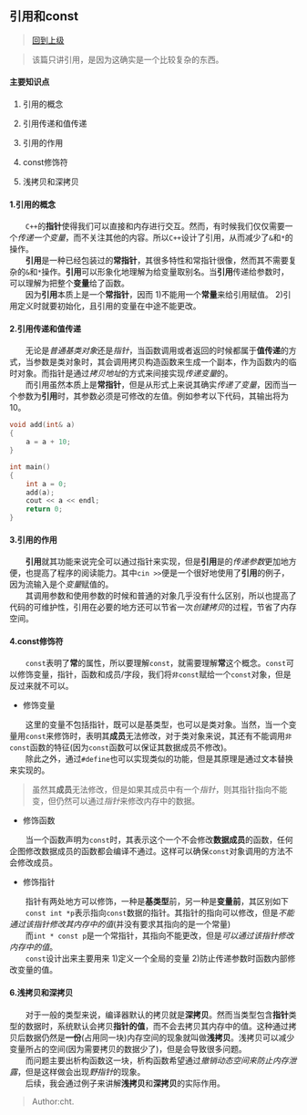 ## 引用和const

> [回到上级](./index.md)

> 该篇只讲引用，是因为这确实是一个比较复杂的东西。

#### 主要知识点

1. 引用的概念

2. 引用传递和值传递

3. 引用的作用

4. const修饰符

5. 浅拷贝和深拷贝

#### 1.引用的概念
&emsp;&emsp;`C++`的**指针**使得我们可以直接和内存进行交互。然而，有时候我们仅仅需要一个*传递一个变量*，而不关注其他的内容。所以`C++`设计了引用，从而减少了`&`和`*`的操作。
<br/>&emsp;&emsp;**引用**是一种已经包装过的**常指针**，其很多特性和常指针很像，然而其不需要复杂的`&`和`*`操作。**引用**可以形象化地理解为给变量取别名。当**引用**传递给参数时，可以理解为把整个**变量**给了函数。
<br/>&emsp;&emsp;因为**引用**本质上是一个**常指针**，因而 1)不能用一个**常量**来给引用赋值。 2)引用定义时就要初始化，且引用的变量在中途不能更改。

#### 2.引用传递和值传递

&emsp;&emsp;无论是*普通基类对象*还是*指针*，当函数调用或者返回的时候都属于**值传递**的方式，当参数是类对象时，其会调用拷贝构造函数来生成一个副本，作为函数内的临时对象。而指针是通过*拷贝地址*的方式来间接实现*传递变量*的。
<br/>&emsp;&emsp;而引用虽然本质上是**常指针**，但是从形式上来说其确实*传递了变量*，因而当一个参数为**引用**时，其参数必须是可修改的左值。例如参考以下代码，其输出将为10。

```cpp
void add(int& a)
{
    a = a + 10;
}

int main()
{
    int a = 0;
    add(a);
    cout << a << endl;
    return 0;
}
```

#### 3.引用的作用

&emsp;&emsp;**引用**就其功能来说完全可以通过指针来实现，但是**引用**是的*传递参数*更加地方便，也提高了程序的阅读能力。其中`cin >>`便是一个很好地使用了**引用**的例子，因为流输入是个*变量*赋值的。
<br/>&emsp;&emsp;其调用参数和使用参数的时候和普通的对象几乎没有什么区别，所以也提高了代码的可维护性，引用在必要的地方还可以节省一次*创建拷贝*的过程，节省了内存空间。

#### 4.const修饰符

&emsp;&emsp;`const`表明了**常**的属性，所以要理解`const`，就需要理解**常**这个概念。`const`可以修饰变量，指针，函数和成员/字段，我们将`非const`赋给一个`const`对象，但是反过来就不可以。

- 修饰变量

&emsp;&emsp;这里的变量不包括指针，既可以是基类型，也可以是类对象。当然，当一个变量用`const`来修饰时，表明其**成员**无法修改，对于类对象来说，其还有不能调用`非const`函数的特征(因为`const`函数可以保证其数据成员不修改)。
<br/>&emsp;&emsp;除此之外，通过`#define`也可以实现类似的功能，但是其原理是通过文本替换来实现的。

> 虽然其**成员**无法修改，但是如果其成员中有一个*指针*，则其指针指向不能变，但仍然可以通过*指针*来修改内存中的数据。

- 修饰函数

&emsp;&emsp;当一个函数声明为`const`时，其表示这个一个不会修改**数据成员**的函数，任何企图修改数据成员的函数都会编译不通过。这样可以确保`const`对象调用的方法不会修改成员。

- 修饰指针

&emsp;&emsp;指针有两处地方可以修饰，一种是**基类型**前，另一种是**变量前**，其区别如下
<br/>&emsp;&emsp;`const int *p`表示指向`const`数据的指针。其指针的指向可以修改，但是*不能通过该指针修改其内存中的值*(并没有要求其指向的是一个常量)
<br/>&emsp;&emsp;而`int * const p`是一个常指针，其指向不能更改，但是*可以通过该指针修改内存中的值*。
<br/>&emsp;&emsp;`const`设计出来主要用来 1)定义一个全局的变量 2)防止传递参数时函数内部修改变量的值。

#### 6.浅拷贝和深拷贝

&emsp;&emsp;对于一般的类型来说，编译器默认的拷贝就是**深拷贝**。然而当类型包含**指针**类型的数据时，系统默认会拷贝**指针的值**，而不会去拷贝其内存中的值。这种通过拷贝后数据仍然是**一份**(占用同一块)内存空间的现象就叫做**浅拷贝**。浅拷贝可以减少变量所占的空间(因为需要拷贝的数据少了)，但是会导致很多问题。
<br/>&emsp;&emsp;而问题主要出析构函数这一块，析构函数希望通过*撤销动态空间来防止内存泄露*，但是这样做会出现*野指针*的现象。
<br/>&emsp;&emsp;后续，我会通过例子来讲解**浅拷贝**和**深拷贝**的实际作用。

> Author:cht.